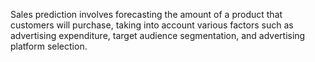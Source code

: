 Sales prediction involves forecasting the amount of a product that customers will purchase, taking into account various factors such as advertising expenditure, target audience segmentation, and advertising platform selection.
